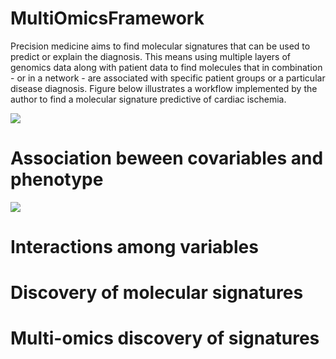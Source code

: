 # MultiOmicsFramework
Precision medicine aims to find molecular signatures that can be used to predict or explain the diagnosis. This means using multiple layers of genomics data along with patient data to find molecules that in combination - or in a network - are associated with specific patient groups or a particular disease diagnosis. Figure below illustrates a workflow implemented by the author to find a molecular signature predictive of cardiac ischemia.


![](https://blogger.googleusercontent.com/img/b/R29vZ2xl/AVvXsEjv9qDPQ4AmxeRF_KFbRISVAC6vEUZzKB-eoi0Hb6vYZk2x-xygKsdXW-4B1JJLDTeuV68oK90u2URRXQYXzdx7gmS5GBQM2os9YQEzzuTDX1kAd-H8As-uVvBlNKgmqnNvcbtUxE27lA4X-YkZuX5YrafUKz4Ey0B0rxbwLkXp9e5rcSz-OdcDR6MFb9Y/s821/1702118964737.jpeg)

# Association beween covariables and phenotype

![](https://blogger.googleusercontent.com/img/b/R29vZ2xl/AVvXsEhVJCeC-VY2LR2UXPiEueC7KSZrM_bVqcR-cYNknTb-zIkOTJNqxQaVmn80ZggedesfjkCRtCiEA70EHYD392MDwjJQ9Nm4NvwHj_-4Bg6Z1PUBJGvssEACQJdDgZAtcNw58SF_qi2liIhWgO2Ld82NVM-WwJbHK7PolSvVMJgWASGgiTWJIRA_ik0fT8M/s2500/Figure1.png)

# Interactions among variables

# Discovery of molecular signatures

# Multi-omics discovery of signatures

